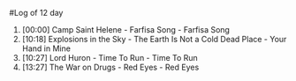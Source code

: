 #Log of 12 day

1. [00:00] Camp Saint Helene - Farfisa Song - Farfisa Song
1. [10:18] Explosions in the Sky - The Earth Is Not a Cold Dead Place - Your Hand in Mine
1. [10:27] Lord Huron - Time To Run - Time To Run
1. [13:27] The War on Drugs - Red Eyes - Red Eyes
